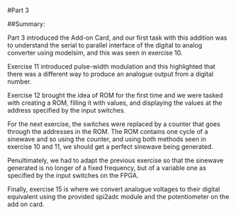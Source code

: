 #Part 3

##Summary: 

Part 3 introduced the Add-on Card, and our first task with this addition was to understand the serial to parallel interface of the digital to analog converter using modelsim, and this was seen in exercise 10. 

Exercise 11 introduced pulse-width modulation and this highlighted that there was a different way to produce an analogue output from a digital number.

Exercise 12 brought the idea of ROM for the first time and we were tasked with creating a ROM, filling it with values, and displaying the values at the address specified by the input switches.

For the next exercise, the switches were replaced by a counter that goes through the addresses in the ROM. The ROM contains one cycle of a sinewave and so using the counter, and using both methods seen in exercise 10 and 11, we should get a perfect sinewave being generated.

Penultimately, we had to adapt the previous exercise so that the sinewave generated is no longer of a fixed frequency, but of a variable one as specified by the input switches on the FPGA.

Finally, exercise 15 is where we convert analogue voltages to their digital equivalent using the provided spi2adc module and the potentiometer on the add on card.
